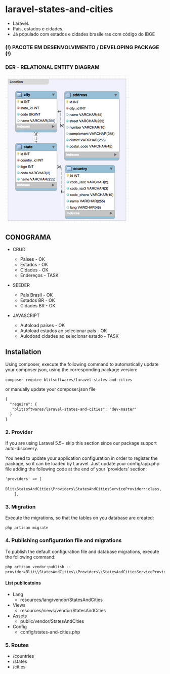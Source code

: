 # laravel-states-and-cities

- Laravel.
- País, estados e cidades. 
- Já populado com estados e cidades brasileiras com código do IBGE

### (!) PACOTE EM DESENVOLVIMENTO / DEVELOPING PACKAGE (!)

### DER - RELATIONAL ENTITY DIAGRAM
![Image of Blit Softwares](./assets/der.png)

## CONOGRAMA

- CRUD 
    - Paises - OK
    - Estados - OK
    - Cidades - OK
    - Endereços - TASK

- SEEDER 
    - País Brasil - OK
    - Estados BR - OK
    - Cidades BR - OK

- JAVASCRIPT 
    - Autoload países - OK
    - Autoload estados ao selecionar país - OK
    - Aulodoad cidades ao selecionar estado - TASK

## Installation
Using composer, execute the following command to automatically update your composer.json, using the corresponding package version:
 
 ```composer require blitsoftwares/laravel-states-and-cities```
 
 or manually update your composer.json file
 
 ```
 {
   "require": {
   	"blitsoftwares/laravel-states-and-cities": "dev-master"
   }
 } 
  ```
  
### 2. Provider
If you are using Laravel 5.5+ skip this section since our package support auto-discovery.

You need to update your application configuration in order to register the package, so it can be loaded by Laravel. Just update your config/app.php file adding the following code at the end of your 'providers' section:

```
'providers' => [
        Blit\StatesAndCities\Providers\StatesAndCitiesServiceProvider::class,
    ],
```
### 3. Migration
Execute the migrations, so that the tables on you database are created:
```
php artisan migrate 
```
### 4. Publishing configuration file and migrations
To publish the default configuration file and database migrations, execute the following command:

    php artisan vendor:publish --provider=Blit\\StatesAndCities\\Providers\\StatesAndCitiesServiceProvider
    
#### List publicatoins
- Lang
	- resources/lang/vendor/StatesAndCities
- Views
	- resources/views/vendor/StatesAndCities
- Assets
	- public/vendor/StatesAndCities
- Config
	- config/states-and-cities.php
	
### 5. Routes
- /countries
- /states
- /cities


